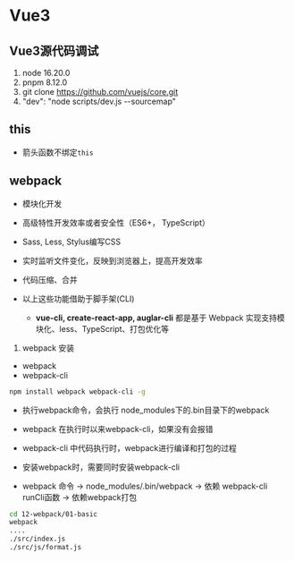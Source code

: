 # Vue3

## Vue3源代码调试

1. node 16.20.0
2. pnpm 8.12.0
3. git clone https://github.com/vuejs/core.git
4. "dev": "node scripts/dev.js --sourcemap"

## this

- 箭头函数不绑定`this`


## webpack

- 模块化开发
- 高级特性开发效率或者安全性（ES6+， TypeScript）
- Sass, Less, Stylus编写CSS
- 实时监听文件变化，反映到浏览器上，提高开发效率
- 代码压缩、合并

- 以上这些功能借助于脚手架(CLI)
  - **vue-cli, create-react-app, auglar-cli** 都是基于 Webpack 实现支持模块化、less、TypeScript、打包优化等

1. webpack 安装
- webpack
- webpack-cli

```sh
npm install webpack webpack-cli -g
```

- 执行webpack命令，会执行 node_modules下的.bin目录下的webpack
- webpack 在执行时以来webpack-cli，如果没有会报错
- webpack-cli 中代码执行时，webpack进行编译和打包的过程
- 安装webpack时，需要同时安装webpack-cli

- webpack 命令 -> node_modules/.bin/webpack -> 依赖 webpack-cli runCli函数 -> 依赖webpack打包


```sh
cd 12-webpack/01-basic
webpack
....
./src/index.js
./src/js/format.js
```